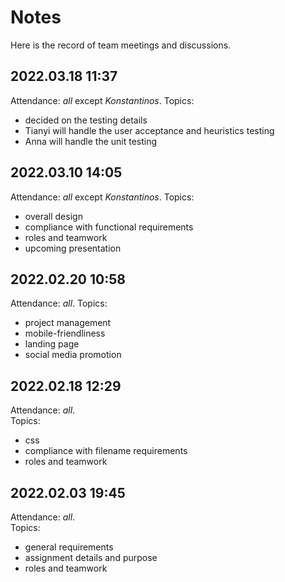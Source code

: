 # Notes

Here is the record of team meetings and discussions.

## 2022.03.18 11:37
Attendance: *all* except *Konstantinos*.
Topics:
- decided on the testing details
- Tianyi will handle the user acceptance and heuristics testing
- Anna will handle the unit testing

## 2022.03.10 14:05
Attendance: *all* except *Konstantinos*.
Topics:
- overall design
- compliance with functional requirements
- roles and teamwork
- upcoming presentation

## 2022.02.20 10:58
Attendance: *all*.
Topics:
- project management
- mobile-friendliness
- landing page
- social media promotion

## 2022.02.18 12:29
Attendance: *all*.  
Topics:
- css
- compliance with filename requirements
- roles and teamwork

## 2022.02.03 19:45
Attendance: *all*.  
Topics:
- general requirements
- assignment details and purpose
- roles and teamwork

<!--

copy from assignment: A “notes.html” or “notes.md” page where you log your progress in the project. Ideally you will
have weekly (or more frequent) entries, explaining what you worked on since the previous
meeting, and short descriptions of what individual members worked on.
A teamwork minutes (notes) page which shows evidence of your teamwork. At the very
minimum you need to have:
 A brief description of the team members and their roles,
 Minutes (i.e. notes) for at least 5 meetings or progress reports.

2022.02.15
created

 -->
